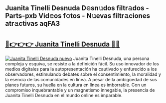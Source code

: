 ## Juanita Tinelli Desnuda D𝚎sn𝚞dos filtr𝚊dos - Parts-pxb Vid𝚎os f𝚘tos - N𝚞evas filtr𝚊ciones atr𝚊ctivas aqFA3

# <h2><a href="http://mb2b8x.tromn.icu/?c=Juanita+Tinelli+Desnuda">🔗👉👉👉 Juanita Tinelli Desnuda 🔗🔗</a></h2>

[![Juanita Tinelli Desnuda nuevo](https://i.imgur.com/pEAQMta.gif)](http://mb2b8x.tromn.icu/?c=Juanita+Tinelli+Desnuda)
Juanita Tinelli Desnuda, una persona compleja y esquiva, se resiste a la definición fácil. Su uso innovador de los medios digitales para la autopresentación ha cautivado y enfurecido a los observadores, estimulando debates sobre el consentimiento, la moralidad y la esencia de las comunidades en línea. A pesar de la ambigüedad de sus planes futuros, su huella en la cultura en línea es imborrable. Con un compromiso inquebrantable y un magnetismo innegable, la presencia de Juanita Tinelli Desnuda en el mundo online es imparable.
